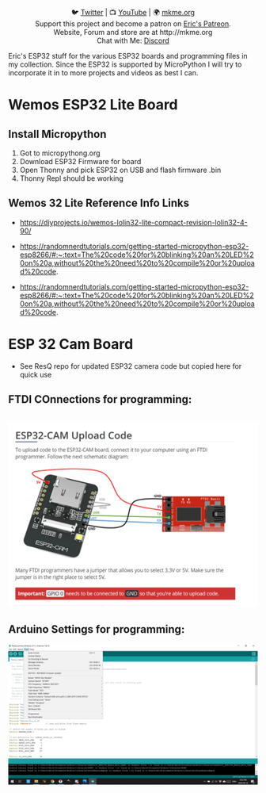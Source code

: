 <p align="center">
<br>

 <br>

<br>
<br>
🐦 <a href="https://twitter.com/mkmeorg">Twitter</a>
| 📺 <a href="https://www.youtube.com/mkmeorg">YouTube</a>
| 🌍 <a href="http://www.mkme.org">mkme.org</a><br>
Support this project and become a patron on <a href="http://mkme.org/patreon">Eric's Patreon</a>.<br>
Website, Forum and store are at http://mkme.org <br>
Chat with Me: <a href="https://discord.gg/j9S4Fgv">Discord</a></b>
</p>
Eric's ESP32 stuff for the various ESP32 boards and programming files in my collection.  Since the ESP32 is supported by MicroPython 
I will try to incorporate it in to more projects and videos as best I can.  

# Wemos ESP32 Lite Board

## Install Micropython

1.  Got to micropythong.org
2.  Download ESP32 Firmware for board
3.  Open Thonny and pick ESP32 on USB and flash firmware .bin
4.  Thonny Repl should be working  

## Wemos 32 Lite Reference Info Links

- https://diyprojects.io/wemos-lolin32-lite-compact-revision-lolin32-4-90/

- https://randomnerdtutorials.com/getting-started-micropython-esp32-esp8266/#:~:text=The%20code%20for%20blinking%20an%20LED%20on%20a,without%20the%20need%20to%20compile%20or%20upload%20code.

-  https://randomnerdtutorials.com/getting-started-micropython-esp32-esp8266/#:~:text=The%20code%20for%20blinking%20an%20LED%20on%20a,without%20the%20need%20to%20compile%20or%20upload%20code.

# ESP 32 Cam Board

- See ResQ repo for updated ESP32 camera code but copied here for quick use

## FTDI COnnections for programming: 
<br>
 <img src="https://github.com/MKme/ESP32/blob/main/ESP32%20Cam%20Board/FTDI%20Connections%20for%20programming%20.PNG" width="700"/>
 
##  Arduino Settings for programming:

<img src="https://github.com/MKme/ESP32/blob/main/ESP32%20Cam%20Board/Use%20the3se%20settings%20in%20Arduino%20IDE%20to%20program%20the%20board.png" width="700"/>

  

